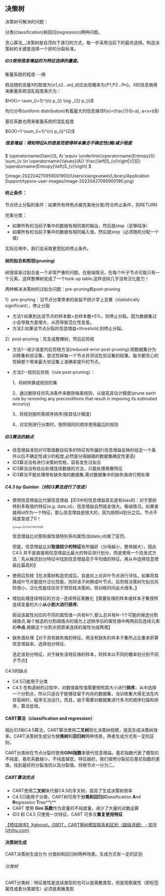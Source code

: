 ## 决策树

决策树可解决的问题：

分类(classification)和回归(regression)两种问题。

贪心算法__决策树是自顶向下递归的方式，每一步采用当前下的最优选择。构造决策树的关键是选择一个好的分裂标准。

##### ID3使用信息增益的为特征选择的量度。

衡量系统的程度---熵

假设随机变量X的取值为{x1,x2...xn},对应出现概率为{P1,P2...Pn}。X的信息熵用来衡量系统混乱程度表示为：

$H(X)=-\sum_{i=1}^{n} p_{i} \log _{2} p_{i}$

均匀分布(uniform distribution)有着最大的信息熵($f(x)=\frac{1}{b-a}, a<x<b$)

基尼系数也用来衡量系统的混乱程度

$G(X)=1-\sum_{i=1}^{n} p_{i}^{2}$



##### 信息增益：得知特征A的信息而使得样本集合不确定性(熵)减少程度

$ \operatorname{Gain}(S, A) \equiv \underline{\operatorname{Entropy}S} 
 \sum_{v \in \operatorname{Values}(A)} \frac{\left|S_{v}\right|}{|S|} \operatorname{Entropy}\left(S_{v}\right) 
$

![image-20220427095900190](/Users/xiangxuewei/Library/Application Support/typora-user-images/image-20220427095900190.png)



#### 终止条件：

节点终止分裂的条件：如果所有样例点被完美地分类/符合终止条件，则RETURN

完美分类：

- 如果所有的当前子集中的数据有相同类的输出，然后就stop（足够纯净）
- 如果所有的当前子集中的数据有相同输入值，然后就stop（必须随机分配一个值）

实际应用中，我们会采取更宽松的停止条件。

#### 树的拟合和剪枝(pruning)

树很容易过拟合是一个非常严重的问题。在极端情况，在每个叶子节点可能只有一个元素，这样整棵树变成了一个look-up table.这样说树几乎没有泛化能力！

两种解决决策树的过拟合问题：pre-pruning和post-pruning

1）pre-pruning：当节点分类带来的收益不统计学上显著（statistically significant），停止分裂

- 方法1:如果到达该节点的样本数<总样本数*5%，则停止分裂。因为数据集过小会导致方差增大，从而导致范化性变差。
- 方法2:如果该节点分裂的信息增益<threshold,则停止分裂。

2）post-pruning：先生成整棵树，然后后剪枝

- 方法1--减少误差的后剪枝方法(reduced-error post-pruning):把数据集分为训练集和验证集，尝试剪掉每一个节点并测试在验证集的结果。每次都贪心的剪掉那个带来最大验证集上准确率提升的节点。

- 方法2--规则后剪枝（rule post-pruning）：

  1、将树转换成规则的集

  2、通过删除任何先决条件来删除每条规则，以提高其估计精度(prune each rule by removing any preconditions that result in impoving its estimated accurcy)

  3、将规则按所需顺序排序(按其估计精度)

  4、对实例进行分类时，按照相同的顺序使用最后的规则

##### **ID3算法的缺点**

- 信息增益准则对可取值数目较多的特征有所偏好(信息增益反映的给定一个条件以后不确定性减少的程度,必然是分得越细的数据集确定性更高)
- ID3算法没有进行决策树剪枝，容易发生过拟合
- ID3算法没有给出处理连续数据的方法，只能处理离散特征
- ID3算法不能处理带有缺失值的数据集,需对数据集中的缺失值进行预处理

##### C4.5 by Quinlan（对ID3算法进行了改进）

- 使用信息增益比代替信息增益【ID3中的信息增益其实是有bias的：对于那些特别多取值的特征(e.g. date,id)，信息增益自然就会很大。极端情况，如果直接用id作为一个特征，那么信息增益是很大的，因为按照id划分之后，节点不纯度变成了0！

  <img src="/Users/xiangxuewei/Library/Application Support/typora-user-images/image-20220427160715065.png" alt="image-20220427160715065" style="zoom:50%;" />

  信息增益比对那些属性值特别多的属性(如date,id)做了惩罚。

  但是，信息增益比对**取值较少的特征**有所偏好（分母越小，整体越大），因此 C4.5 并不是直接用信息增益比最大的特征进行划分，而是使用一个启发式方法：先从候选划分特征中找到信息增益高于平均值的特征，再从中选择信息增益比最高的】

- 使用后剪枝【在决策树构造完成后，自底向上对非叶节点进行评估，如果将其换成叶节点能提升泛化性能，则将该子树换成叶节点。后剪枝决策树欠拟合风险很小，泛化性能往往优于预剪枝决策树。但训练时间会大很多。】

- 增加处理连续特征的方法--连续特征离散化【需要处理的样本或样本子集按照连续变量的大小**从小到大进行排序**、

  假设该属性对应的不同的属性值一共有N个,那么总共有N−1个可能的候选分割阈值点,每个候选的分割阈值点的值为上述排序后的属性值中两两前后连续元素的**中点**,根据这个分割点把原来连续的属性分成两类】

- 缺失值处理【对于具有缺失值的特征，用没有缺失的样本子集所占比重来折算信息增益率，选择划分特征、

  选定该划分特征，对于缺失该特征值的样本，将样本以不同的概率划分到不同子节点】

C4.5的缺点

- C4.5只能用于分类
- C4.5 在构造树的过程中，对数值属性值需要按照其大小进行**排序**，从中选择一个分割点，所以只适合于能够驻留于内存的数据集，当训练集大得无法在内存容纳时，程序无法运行。而且，由于需要对数据集进行多次的顺序扫描和排序，算法低效。

#### CART算法（classification and regression）

相比ID3和C4.5算法，CART算法使用**二叉树**简化决策树规模，提高生成决策树效率。CART决策树生成分为**分类树**和**回归树**两种场景，两者生成方式有一定的区别。

CART分类树在节点分裂时使用**GINI指数**来替代信息增益。基尼指数代表了模型的不纯度，基尼系数越小，不纯度越低，特征越好。我们按照分裂前后基尼指数的差值，找到最好的分裂准则以及分裂值，将根节点一分为二。

##### CART算法优点

- CART使用**二叉树**来代替C4.5的多叉树，提高了生成决策树效率
- C4.5只能用于分类，CART树可用于**分类和回归(C**lassification **A**nd **R**egression **T**ree**)**
- CART 使用 **Gini 系数**作为变量的不纯度量，减少了大量的对数运算
- ID3 和 C4.5 只使用一次特征，CART 可多次**重复使用特征**

[【预估排序】Xgboost、GBDT、CART等树模型联系和区别（超级详细） - 知乎 (zhihu.com)](https://zhuanlan.zhihu.com/p/158633779)

#### 决策树生成

CART决策树生成分为 分类树和回归树两种场景。生成方式有一定的区别

###### 分类树

CART分类树：特征属性是连续类型的也可以是离散类型，但是观察属性（即标签属性或着分类属性）必须是离散类型
